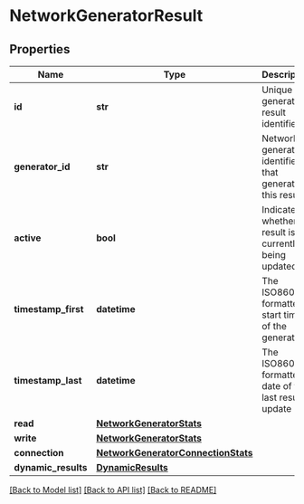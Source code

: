 # NetworkGeneratorResult

## Properties
Name | Type | Description | Notes
------------ | ------------- | ------------- | -------------
**id** | **str** | Unique generator result identifier | 
**generator_id** | **str** | Network generator identifier that generated this result | [optional] 
**active** | **bool** | Indicates whether the result is currently being updated | 
**timestamp_first** | **datetime** | The ISO8601-formatted start time of the generator | 
**timestamp_last** | **datetime** | The ISO8601-formatted date of the last result update | 
**read** | [**NetworkGeneratorStats**](NetworkGeneratorStats.md) |  | 
**write** | [**NetworkGeneratorStats**](NetworkGeneratorStats.md) |  | 
**connection** | [**NetworkGeneratorConnectionStats**](NetworkGeneratorConnectionStats.md) |  | [optional] 
**dynamic_results** | [**DynamicResults**](DynamicResults.md) |  | [optional] 

[[Back to Model list]](../README.md#documentation-for-models) [[Back to API list]](../README.md#documentation-for-api-endpoints) [[Back to README]](../README.md)


